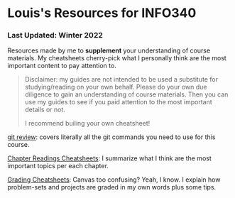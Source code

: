 # Louis's Resources for INFO340
### Last Updated: Winter 2022
Resources made by me to **supplement** your understanding of course materials. My cheatsheets cherry-pick what I personally think are the most important content to pay attention to. 

> Disclaimer: my guides are not intended to be used a substitute for studying/reading on your own behalf. Please do your own due diligence to gain an understanding of course materials. Then you can use my guides to see if you paid attention to the most important details or not. 
>
> I recommend builing your own cheatsheet!

[git review](git-cheatsheet.md): covers literally all the git commands you need to use for this course.

[Chapter Readings Cheatsheets](Chapter%20Readings%20Cheatsheets): I summarize what I think are the most important topics per each chapter.

[Grading Cheatsheets](Grading%20Cheatsheets): Canvas too confusing? Yeah, I know. I explain how problem-sets and projects are graded in my own words plus some tips.